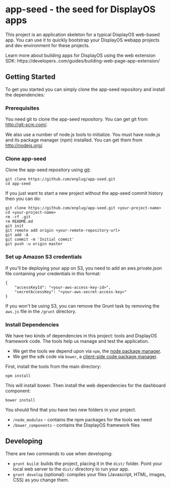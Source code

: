 # app-seed - the seed for DisplayOS apps
This project is an application skeleton for a typical DisplayOS web-based app. You can use it to quickly bootstrap your DisplayOS webapp projects and dev environment for these projects.

Learn more about building apps for DisplayOS using the web extension SDK: https://developers..com/guides/building-web-page-app-extension/

## Getting Started
To get you started you can simply clone the app-seed repository and install the dependencies:

### Prerequisites
You need git to clone the app-seed repository. You can get git from http://git-scm.com/.

We also use a number of node.js tools to initialize. You must have node.js and its package manager (npm) installed. You can get them from http://nodejs.org/.

### Clone app-seed
Clone the app-seed repository using [git](http://git-scm.com/):
```
git clone https://github.com/enplug/app-seed.git
cd app-seed
```
If you just want to start a new project without the app-seed commit history then you can do:
```
git clone https://github.com/enplug/app-seed.git <your-project-name>
cd <your-project-name>
rm -rf .git
rm README.md
git init
git remote add origin <your-remote-repository-url>
git add -A
git commit -m 'Initial commit'
git push -u origin master
```
### Set up Amazon S3 credentials
If you'll be deploying your app on S3, you need to add an aws.private.json file containing your credentials in this format:
```
{
    "accessKeyId": "<your-aws-access-key-id>",
    "secretAccessKey": "<your-aws-secret-access-key>"
}
```
If you won't be using S3, you can remove the Grunt task by removing the `aws.js` file in the `/grunt` directory.

### Install Dependencies
We have two kinds of dependencies in this project: tools and DisplayOS framework code. The tools help us manage and test the application.
- We get the tools we depend upon via `npm`, the [node package manager](https://www.npmjs.org/).
- We get the sdk code via `bower`, a [client-side code package manager](http://bower.io/).

First, install the tools from the main directory:
```
npm install
```
This will install bower. Then install the web dependencies for the dashboard component:
```
bower install
```

You should find that you have two new folders in your project.

- `/node_modules` - contains the npm packages for the tools we need
- `/bower_components` - contains the DisplayOS framework files

## Developing

There are two commands to use when developing:
- `grunt build`: builds the project, placing it in the `dist/` folder. Point your local web server to the `dist/` directory to run your app.
- `grunt develop` (optional): compiles your files (Javascript, HTML, images, CSS) as you change them.
